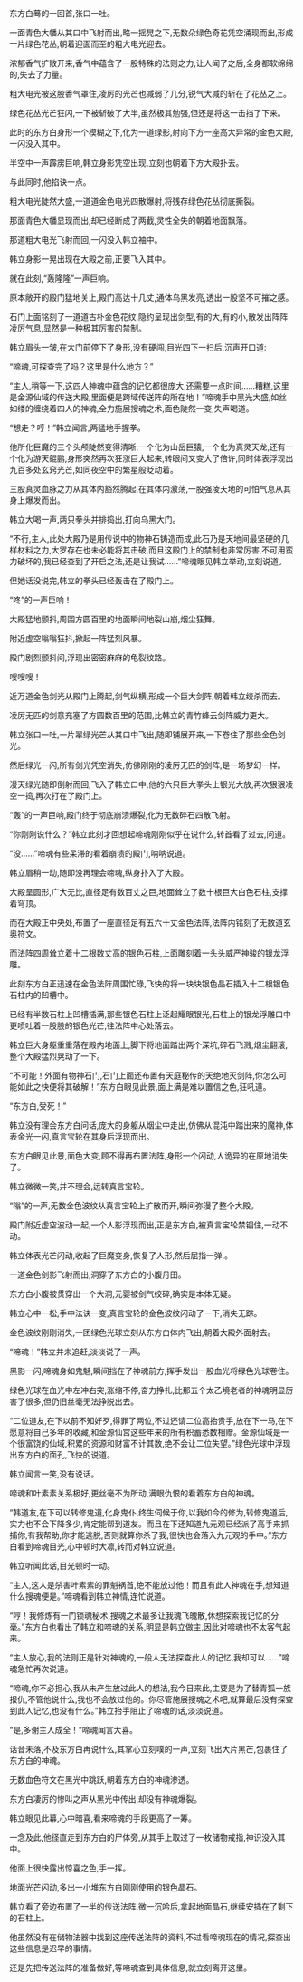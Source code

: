 
东方白蓦的一回首,张口一吐。

一面青色大幡从其口中飞射而出,略一摇晃之下,无数朵绿色奇花凭空涌现而出,形成一片绿色花丛,朝着迎面而至的粗大电光迎去。

浓郁香气扩散开来,香气中蕴含了一股特殊的法则之力,让人闻了之后,全身都软绵绵的,失去了力量。

粗大电光被这股香气罩住,凌厉的光芒也减弱了几分,锐气大减的斩在了花丛之上。

绿色花丛光芒狂闪,一下被斩破了大半,虽然极其勉强,但还是将这一击挡了下来。

此时的东方白身形一个模糊之下,化为一道绿影,射向下方一座高大异常的金色大殿,一闪没入其中。

半空中一声霹雳巨响,韩立身影凭空出现,立刻也朝着下方大殿扑去。

与此同时,他掐诀一点。

粗大电光陡然大盛,一道道金色电光四散爆射,将残存绿色花丛彻底撕裂。

那面青色大幡显现而出,却已经断成了两截,灵性全失的朝着地面飘落。

那道粗大电光飞射而回,一闪没入韩立袖中。

韩立身影一晃出现在大殿之前,正要飞入其中。

就在此刻,“轰隆隆”一声巨响。

原本敞开的殿门猛地关上,殿门高达十几丈,通体乌黑发亮,透出一股坚不可摧之感。

石门上面铭刻了一道道古朴金色花纹,隐约呈现出剑型,有的大,有的小,散发出阵阵凌厉气息,显然是一种极其厉害的禁制。

韩立眉头一皱,在大门前停下了身形,没有硬闯,目光四下一扫后,沉声开口道:

“啼魂,可探查完了吗？这里是什么地方？”

“主人,稍等一下,这四人神魂中蕴含的记忆都很庞大,还需要一点时间……糟糕,这里是金源仙域的传送大殿,里面便是跨域传送阵的所在地！”啼魂手中黑光大盛,如丝如缕的缠绕着四人的神魂,全力施展搜魂之术,面色陡然一变,失声喝道。

“想走？哼！”韩立闻言,两猛地手握拳。

他所化巨魔的三个头颅陡然变得清晰,一个化为山岳巨猿,一个化为真灵天龙,还有一个化为游天鲲鹏,身形突然再次狂涨巨大起来,转眼间又变大了倍许,同时体表浮现出九百多处玄窍光芒,如同夜空中的繁星般眨动着。

三股真灵血脉之力从其体内豁然腾起,在其体内激荡,一股强凌天地的可怕气息从其身上爆发而出。

韩立大喝一声,两只拳头并排捣出,打向乌黑大门。

“不行,主人,此处大殿乃是用传说中的物神石铸造而成,此石乃是天地间最坚硬的几样材料之力,大罗存在也未必能将其击破,而且这殿门上的禁制也非常厉害,不可用蛮力破坏的,我已经查到了开启之法,还是让我试……”啼魂眼见韩立举动,立刻说道。

但她话没说完,韩立的拳头已经轰击在了殿门上。

“咚”的一声巨响！

大殿猛地颤抖,周围方圆百里的地面瞬间地裂山崩,烟尘狂舞。

附近虚空嗡嗡狂抖,掀起一阵猛烈风暴。

殿门剧烈颤抖间,浮现出密密麻麻的龟裂纹路。

嗖嗖嗖！

近万道金色剑光从殿门上腾起,剑气纵横,形成一个巨大剑阵,朝着韩立绞杀而去。

凌厉无匹的剑意充塞了方圆数百里的范围,比韩立的青竹蜂云剑阵威力更大。

韩立张口一吐,一片翠绿光芒从其口中飞出,随即铺展开来,一下卷住了那些金色剑光。

然后绿光一闪,所有剑光凭空消失,仿佛刚刚的凌厉无匹的剑阵,是一场梦幻一样。

漫天绿光随即倒射而回,飞入了韩立口中,他的六只巨大拳头上银光大放,再次狠狠凌空一捣,再次打在了殿门上。

“轰”的一声巨响,殿门终于彻底崩溃爆裂,化为无数碎石四散飞射。

“你刚刚说什么？”韩立此刻才回想起啼魂刚刚似乎在说什么,转首看了过去,问道。

“没……”啼魂有些呆滞的看着崩溃的殿门,呐呐说道。

韩立眉稍一动,随即没再理会啼魂,纵身扑入了大殿。

大殿呈圆形,广大无比,直径足有数百丈之巨,地面耸立了数十根巨大白色石柱,支撑着穹顶。

而在大殿正中央处,布置了一座直径足有五六十丈金色法阵,法阵内铭刻了无数道玄奥符文。

而法阵四周耸立着十二根数丈高的银色石柱,上面雕刻着一头头威严神骏的银龙浮雕。

此刻东方白正迅速在金色法阵周围忙碌,飞快的将一块块银色晶石插入十二根银色石柱内的凹槽中。

已经有半数石柱上凹槽插满,那些银色石柱上泛起耀眼银光,石柱上的银龙浮雕口中更喷吐着一股股的银色光芒,往法阵中心处落去。

韩立巨大身躯重重落在殿内地面上,脚下将地面踏出两个深坑,碎石飞溅,烟尘翻滚,整个大殿猛烈晃动了一下。

“不可能！外面有物神石门,石门上面还布置有天庭秘传的天绝地灭剑阵,你怎么可能如此之快便将其破解！”东方白眼见此景,面上满是难以置信之色,狂吼道。

“东方白,受死！”

韩立没有理会东方白问话,庞大的身躯从烟尘中走出,仿佛从混沌中踏出来的魔神,体表金光一闪,真言宝轮在其身后浮现而出。

东方白眼见此景,面色大变,顾不得再布置法阵,身形一个闪动,人诡异的在原地消失了。

韩立微微一笑,并不理会,运转真言宝轮。

“嗡”的一声,无数金色波纹从真言宝轮上扩散而开,瞬间弥漫了整个大殿。

殿门附近虚空波动一起,一个人影浮现而出,正是东方白,被真言宝轮禁锢住,一动不动。

韩立体表光芒闪动,收起了巨魔变身,恢复了人形,然后屈指一弹,。

一道金色剑影飞射而出,洞穿了东方白的小腹丹田。

东方白小腹被贯穿出一个大洞,元婴被剑气绞碎,确实是本体无疑。

韩立心中一松,手中法诀一变,真言宝轮的金色波纹闪动了一下,消失无踪。

金色波纹刚刚消失,一团绿色光球立刻从东方白体内飞出,朝着大殿外面射去。

“啼魂！”韩立并未追赶,淡淡说了一声。

黑影一闪,啼魂身如鬼魅,瞬间挡在了神魂前方,挥手发出一股血光将绿色光球卷住。

绿色光球在血光中左冲右突,涨缩不停,奋力挣扎,比那五个太乙境老者的神魂明显厉害了很多,但仍旧丝毫无法挣脱出去。

“二位道友,在下以前不知好歹,得罪了两位,不过还请二位高抬贵手,放在下一马,在下愿意将自己多年的收藏,和金源仙宫这些年来的所有积蓄悉数相赠。金源仙域是一个很富饶的仙域,积累的资源和财富不计其数,绝不会让二位失望。”绿色光球中浮现出东方白的面孔,飞快的说道。

韩立闻言一笑,没有说话。

啼魂和叶素素关系极好,更丝毫不为所动,满眼仇恨的看着东方白的神魂。

“韩道友,在下可以转修鬼道,化身鬼仆,终生伺候于你,以我如今的修为,转修鬼道后,实力也不会下降多少,肯定能帮到道友。而且在下还知道九元观已经派了高手来抓捕你,有我帮助,你才能逃脱,否则就算你杀了我,很快也会落入九元观的手中。”东方白看到啼魂目光,心中顿时大凛,转而对韩立说道。

韩立听闻此话,目光顿时一动。

“主人,这人是杀害叶素素的罪魁祸首,绝不能放过他！而且有此人神魂在手,想知道什么搜魂便是。”啼魂看到韩立神情,连忙说道。

“哼！我修炼有一门锁魂秘术,搜魂之术最多让我魂飞魄散,休想探索我记忆的分毫。”东方白也看出了韩立和啼魂的关系,明显是韩立做主,因此对啼魂也不太客气起来。

“主人放心,我的法则正是针对神魂的,一般人无法探查此人的记忆,我却可以……”啼魂急忙再次说道。

“啼魂,你不必担心,我从未产生放过此人的想法,我今日来此,主要是为了替青狐一族报仇,不管他说什么,我也不会放过他的。你尽管施展搜魂之术吧,就算最后没有探查到此人记忆,也没有什么。”韩立抬手阻止了啼魂的话,淡淡说道。

“是,多谢主人成全！”啼魂闻言大喜。

话音未落,不及东方白再说什么,其掌心立刻噗的一声,立刻飞出大片黑芒,包裹住了东方白的神魂。

无数血色符文在黑光中跳跃,朝着东方白的神魂渗透。

东方白凄厉的惨叫之声从黑光中传出,却没有神魂爆裂。

韩立眼见此幕,心中暗喜,看来啼魂的手段更高了一筹。

一念及此,他径直走到东方白的尸体旁,从其手上取过了一枚储物戒指,神识没入其中。

他面上很快露出惊喜之色,手一挥。

地面光芒闪动,多出一小堆东方白刚刚使用的银色晶石。

韩立看了旁边布置了一半的传送法阵,微一沉吟后,拿起地面晶石,继续安插在了剩下的石柱上。

他虽然没有在储物法器中找到这座传送法阵的资料,不过看啼魂现在的情况,探查出这些信息是迟早的事情。

还是先把传送法阵的准备做好,等啼魂查到具体信息,就立刻离开这里。
